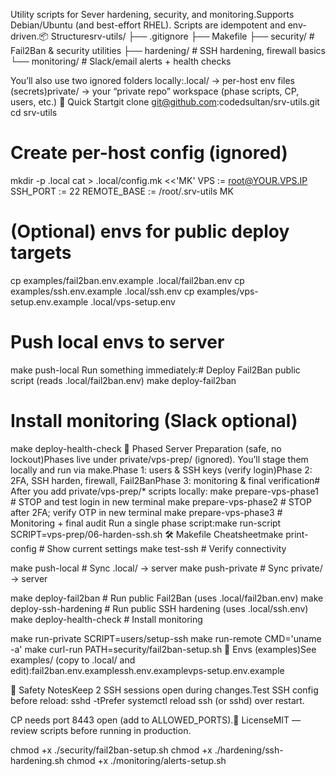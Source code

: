 Utility scripts for Sever hardening, security, and monitoring.Supports Debian/Ubuntu (and best-effort RHEL). Scripts are idempotent and env-driven.📦 Structuresrv-utils/
├── .gitignore
├── Makefile
├── security/      # Fail2Ban & security utilities
├── hardening/     # SSH hardening, firewall basics
└── monitoring/    # Slack/email alerts + health checks

You’ll also use two ignored folders locally:.local/ → per-host env files (secrets)private/ → your “private repo” workspace (phase scripts, CP, users, etc.)
🚀 Quick Startgit clone git@github.com:codedsultan/srv-utils.git
cd srv-utils

# Create per-host config (ignored)
mkdir -p .local
cat > .local/config.mk <<'MK'
VPS := root@YOUR.VPS.IP
SSH_PORT := 22
REMOTE_BASE := /root/.srv-utils
MK

# (Optional) envs for public deploy targets
cp examples/fail2ban.env.example .local/fail2ban.env
cp examples/ssh.env.example      .local/ssh.env
cp examples/vps-setup.env.example .local/vps-setup.env

# Push local envs to server
make push-local
Run something immediately:# Deploy Fail2Ban public script (reads .local/fail2ban.env)
make deploy-fail2ban

# Install monitoring (Slack optional)
make deploy-health-check
🧭 Phased Server Preparation (safe, no lockout)Phases live under private/vps-prep/ (ignored). You’ll stage them locally and run via make.Phase 1: users & SSH keys (verify login)Phase 2: 2FA, SSH harden, firewall, Fail2BanPhase 3: monitoring & final verification# After you add private/vps-prep/* scripts locally:
make prepare-vps-phase1    # STOP and test login in new terminal
make prepare-vps-phase2    # STOP after 2FA; verify OTP in new terminal
make prepare-vps-phase3    # Monitoring + final audit
Run a single phase script:make run-script SCRIPT=vps-prep/06-harden-ssh.sh
🛠️ Makefile Cheatsheetmake print-config               # Show current settings
make test-ssh                   # Verify connectivity

make push-local                 # Sync .local/ -> server
make push-private               # Sync private/ -> server

make deploy-fail2ban            # Run public Fail2Ban (uses .local/fail2ban.env)
make deploy-ssh-hardening       # Run public SSH hardening (uses .local/ssh.env)
make deploy-health-check        # Install monitoring

make run-private SCRIPT=users/setup-ssh
make run-remote  CMD='uname -a'
make curl-run    PATH=security/fail2ban-setup.sh
🔐 Envs (examples)See examples/ (copy to .local/ and edit):fail2ban.env.examplessh.env.examplevps-setup.env.example

🧯 Safety NotesKeep 2 SSH sessions open during changes.Test SSH config before reload: sshd -tPrefer systemctl reload ssh (or sshd) over restart.

CP needs port 8443 open (add to ALLOWED_PORTS).📜 LicenseMIT — review scripts before running in production.


chmod +x ./security/fail2ban-setup.sh
chmod +x ./hardening/ssh-hardening.sh
chmod +x ./monitoring/alerts-setup.sh